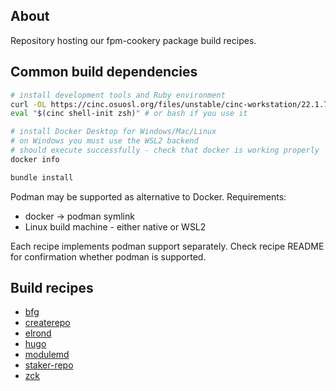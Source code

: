 ## About

Repository hosting our fpm-cookery package build recipes.

## Common build dependencies

```bash
# install development tools and Ruby environment
curl -OL https://cinc.osuosl.org/files/unstable/cinc-workstation/22.1.745/ubuntu/20.04/cinc-workstation_22.1.745-1_amd64.deb && apt install ./cinc-workstation_22.1.745-1_amd64.deb
eval "$(cinc shell-init zsh)" # or bash if you use it

# install Docker Desktop for Windows/Mac/Linux
# on Windows you must use the WSL2 backend
# should execute successfully - check that docker is working properly
docker info

bundle install
```

Podman may be supported as alternative to Docker. Requirements:

 * docker -> podman symlink
 * Linux build machine - either native or WSL2

Each recipe implements podman support separately. Check recipe README for confirmation whether podman is supported.

## Build recipes

 * [bfg](/recipes/bfg)
 * [createrepo](/recipes/createrepo)
 * [elrond](/recipes/elrond)
 * [hugo](/recipes/hugo)
 * [modulemd](/recipes/modulemd)
 * [staker-repo](/recipes/staker-repo)
 * [zck](/recipes/zck)
